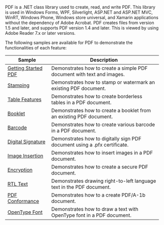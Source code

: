 PDF is a .NET class library used to create, read, and write PDF. This library is used in Windows Forms, WPF, Silverlight, ASP.NET and ASP.NET MVC, WinRT, Windows Phone, Windows store universal, and Xamarin applications without the dependency of Adobe Acrobat. PDF creates files from version 1.5 and later, and supports PDF version 1.4 and later. This is viewed by using Adobe Reader 7.x or later versions.

The following samples are available for PDF to demonstrate the functionalities of each feature:

| Sample | Description |
| ------ | ----------- |
| [Getting Started PDF](GettingStartedPDF.cs) | Demonstrates how to create a simple PDF document with text and images. |
| [Stamping](Stamping.cs) | Demonstrates how to stamp or watermark an existing PDF document. |
| [Table Features](TableFeatures.cs) | Demonstrates how to create borderless tables in a PDF document. |
| [Booklet](Booklet.cs) | Demonstrates how to create a booklet from an existing PDF document. |
| [Barcode](Barcode.cs) | Demonstrates how to create various barcode in a PDF document. |
| [Digital Signature](DigitalSiganture.cs) | Demonstrates how to digitally sign PDF document using a .pfx certificate. |
| [Image Insertion](mageInsertion.cs) | Demonstrates how to insert images in a PDF document. |
| [Encryption](Encryption.cs) | Demonstrates how to create a secure PDF document. |
| [RTL Text](RTLSupport.cs) | Demonstrates drawing right-to-left language text in the PDF document. |
| [PDF Conformance](Conformance.cs) | Demonstrates how to a create PDF/A-1b document. |
| [OpenType Font](OpenTypeFont.cs) | Demonstrates how to draw a text with OpenType font in a PDF document. |